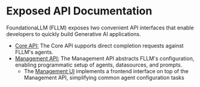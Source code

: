 # Exposed API Documentation

FoundationaLLM (FLLM) exposes two convenient API interfaces that enable developers to quickly build Generative AI applications.

- [Core API:](core-api.md) The Core API supports direct completion requests against FLLM's agents.
- [Management API:](management-api.md) The Management API abstracts FLLM's configuration, enabling programmatic setup of agents, datasources, and prompts.
  - The [Management UI](../management-ui/management-ui.md) implements a frontend interface on top of the Management API, simplifying common agent configuration tasks
